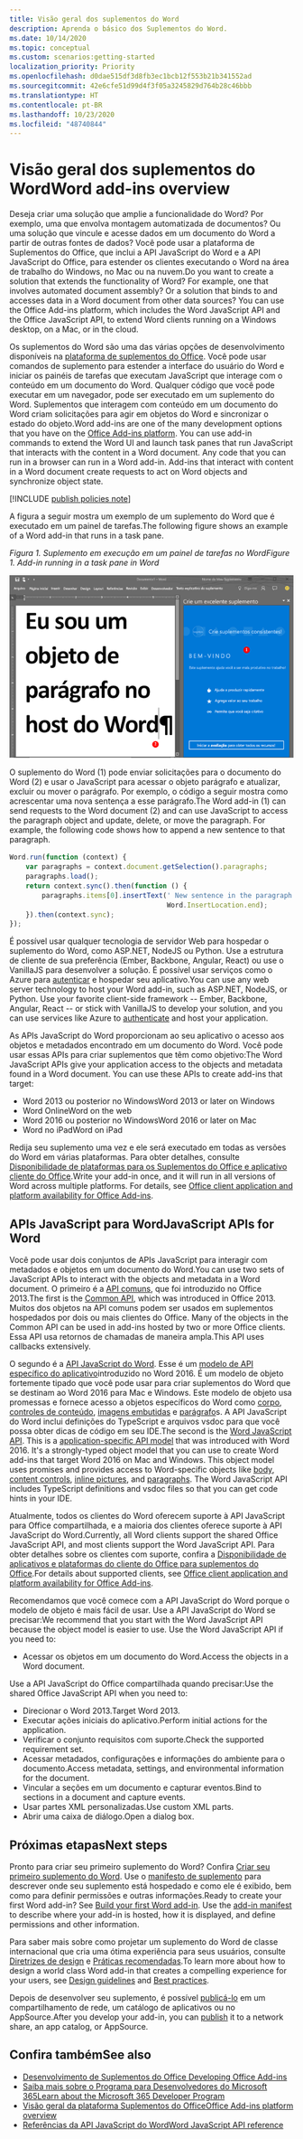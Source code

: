 ```yaml
---
title: Visão geral dos suplementos do Word
description: Aprenda o básico dos Suplementos do Word.
ms.date: 10/14/2020
ms.topic: conceptual
ms.custom: scenarios:getting-started
localization_priority: Priority
ms.openlocfilehash: d0dae515df3d8fb3ec1bcb12f553b21b341552ad
ms.sourcegitcommit: 42e6cfe51d99d4f3f05a3245829d764b28c46bbb
ms.translationtype: HT
ms.contentlocale: pt-BR
ms.lasthandoff: 10/23/2020
ms.locfileid: "48740844"
---
```

# <a name="word-add-ins-overview"></a><span data-ttu-id="c6676-103">Visão geral dos suplementos do Word</span><span class="sxs-lookup"><span data-stu-id="c6676-103">Word add-ins overview</span></span>

<span data-ttu-id="c6676-p101">Deseja criar uma solução que amplie a funcionalidade do Word? Por exemplo, uma que envolva montagem automatizada de documentos? Ou uma solução que vincule e acesse dados em um documento do Word a partir de outras fontes de dados? Você pode usar a plataforma de Suplementos do Office, que inclui a API JavaScript do Word e a API JavaScript do Office, para estender os clientes executando o Word na área de trabalho do Windows, no Mac ou na nuvem.</span><span class="sxs-lookup"><span data-stu-id="c6676-p101">Do you want to create a solution that extends the functionality of Word? For example, one that involves automated document assembly? Or a solution that binds to and accesses data in a Word document from other data sources? You can use the Office Add-ins platform, which includes the Word JavaScript API and the Office JavaScript API, to extend Word clients running on a Windows desktop, on a Mac, or in the cloud.</span></span>

<span data-ttu-id="c6676-p102">Os suplementos do Word são uma das várias opções de desenvolvimento disponíveis na [plataforma de suplementos do Office](../overview/office-add-ins.md). Você pode usar comandos de suplemento para estender a interface do usuário do Word e iniciar os painéis de tarefas que executam JavaScript que interage com o conteúdo em um documento do Word. Qualquer código que você pode executar em um navegador, pode ser executado em um suplemento do Word. Suplementos que interagem com conteúdo em um documento do Word criam solicitações para agir em objetos do Word e sincronizar o estado do objeto.</span><span class="sxs-lookup"><span data-stu-id="c6676-p102">Word add-ins are one of the many development options that you have on the [Office Add-ins platform](../overview/office-add-ins.md). You can use add-in commands to extend the Word UI and launch task panes that run JavaScript that interacts with the content in a Word document. Any code that you can run in a browser can run in a Word add-in. Add-ins that interact with content in a Word document create requests to act on Word objects and synchronize object state.</span></span>

[!INCLUDE [publish policies note](../includes/note-publish-policies.md)]

<span data-ttu-id="c6676-112">A figura a seguir mostra um exemplo de um suplemento do Word que é executado em um painel de tarefas.</span><span class="sxs-lookup"><span data-stu-id="c6676-112">The following figure shows an example of a Word add-in that runs in a task pane.</span></span>

<span data-ttu-id="c6676-113">*Figura 1. Suplemento em execução em um painel de tarefas no Word*</span><span class="sxs-lookup"><span data-stu-id="c6676-113">*Figure 1. Add-in running in a task pane in Word*</span></span>

![Suplemento em execução em um painel de tarefas no Word](../images/word-add-in-show-host-client.png)

<span data-ttu-id="c6676-p103">O suplemento do Word (1) pode enviar solicitações para o documento do Word (2) e usar o JavaScript para acessar o objeto parágrafo e atualizar, excluir ou mover o parágrafo. Por exemplo, o código a seguir mostra como acrescentar uma nova sentença a esse parágrafo.</span><span class="sxs-lookup"><span data-stu-id="c6676-p103">The Word add-in (1) can send requests to the Word document (2) and can use JavaScript to access the paragraph object and update, delete, or move the paragraph. For example, the following code shows how to append a new sentence to that paragraph.</span></span>

```js
Word.run(function (context) {
    var paragraphs = context.document.getSelection().paragraphs;
    paragraphs.load();
    return context.sync().then(function () {
        paragraphs.items[0].insertText(' New sentence in the paragraph.',
                                       Word.InsertLocation.end);
    }).then(context.sync);
});

```

<span data-ttu-id="c6676-p104">É possível usar qualquer tecnologia de servidor Web para hospedar o suplemento do Word, como ASP.NET, NodeJS ou Python. Use a estrutura de cliente de sua preferência (Ember, Backbone, Angular, React) ou use o VanillaJS para desenvolver a solução. É possível usar serviços como o Azure para [autenticar](../develop/overview-authn-authz.md) e hospedar seu aplicativo.</span><span class="sxs-lookup"><span data-stu-id="c6676-p104">You can use any web server technology to host your Word add-in, such as ASP.NET, NodeJS, or Python. Use your favorite client-side framework -- Ember, Backbone, Angular, React -- or stick with VanillaJS to develop your solution, and you can use services like Azure to [authenticate](../develop/overview-authn-authz.md) and host your application.</span></span>

<span data-ttu-id="c6676-p105">As APIs JavaScript do Word proporcionam ao seu aplicativo o acesso aos objetos e metadados encontrado em um documento do Word. Você pode usar essas APIs para criar suplementos que têm como objetivo:</span><span class="sxs-lookup"><span data-stu-id="c6676-p105">The Word JavaScript APIs give your application access to the objects and metadata found in a Word document. You can use these APIs to create add-ins that target:</span></span>

* <span data-ttu-id="c6676-121">Word 2013 ou posterior no Windows</span><span class="sxs-lookup"><span data-stu-id="c6676-121">Word 2013 or later on Windows</span></span>
* <span data-ttu-id="c6676-122">Word Online</span><span class="sxs-lookup"><span data-stu-id="c6676-122">Word on the web</span></span>
* <span data-ttu-id="c6676-123">Word 2016 ou posterior no Windows</span><span class="sxs-lookup"><span data-stu-id="c6676-123">Word 2016 or later on Mac</span></span>
* <span data-ttu-id="c6676-124">Word no iPad</span><span class="sxs-lookup"><span data-stu-id="c6676-124">Word on iPad</span></span>

<span data-ttu-id="c6676-p106">Redija seu suplemento uma vez e ele será executado em todas as versões do Word em várias plataformas. Para obter detalhes, consulte [Disponibilidade de plataformas para os Suplementos do Office e aplicativo cliente do Office](../overview/office-add-in-availability.md).</span><span class="sxs-lookup"><span data-stu-id="c6676-p106">Write your add-in once, and it will run in all versions of Word across multiple platforms. For details, see [Office client application and platform availability for Office Add-ins](../overview/office-add-in-availability.md).</span></span>

## <a name="javascript-apis-for-word"></a><span data-ttu-id="c6676-127">APIs JavaScript para Word</span><span class="sxs-lookup"><span data-stu-id="c6676-127">JavaScript APIs for Word</span></span>

<span data-ttu-id="c6676-128">Você pode usar dois conjuntos de APIs JavaScript para interagir com metadados e objetos em um documento do Word.</span><span class="sxs-lookup"><span data-stu-id="c6676-128">You can use two sets of JavaScript APIs to interact with the objects and metadata in a Word document.</span></span> <span data-ttu-id="c6676-129">O primeiro é a [API comuns](/javascript/api/office), que foi introduzido no Office 2013.</span><span class="sxs-lookup"><span data-stu-id="c6676-129">The first is the [Common API](/javascript/api/office), which was introduced in Office 2013.</span></span> <span data-ttu-id="c6676-130">Muitos dos objetos na API comuns podem ser usados em suplementos hospedados por dois ou mais clientes do Office. </span><span class="sxs-lookup"><span data-stu-id="c6676-130">Many of the objects in the Common API can be used in add-ins hosted by two or more Office clients.</span></span> <span data-ttu-id="c6676-131">Essa API usa retornos de chamadas de maneira ampla.</span><span class="sxs-lookup"><span data-stu-id="c6676-131">This API uses callbacks extensively.</span></span>

<span data-ttu-id="c6676-p108">O segundo é a [API JavaScript do Word](/javascript/api/word). Esse é um [modelo de API específico do aplicativo](../develop/application-specific-api-model.md)introduzido no Word 2016. É um modelo de objeto fortemente tipado que você pode usar para criar suplementos do Word que se destinam ao Word 2016 para Mac e Windows. Este modelo de objeto usa promessas e fornece acesso a objetos específicos do Word como [corpo](/javascript/api/word/word.body), [controles de conteúdo](/javascript/api/word/word.contentcontrol), [imagens embutidas](/javascript/api/word/word.inlinepicture) e [parágrafo](/javascript/api/word/word.paragraph)s. A API JavaScript do Word inclui definições do TypeScript e arquivos vsdoc para que você possa obter dicas de código em seu IDE.</span><span class="sxs-lookup"><span data-stu-id="c6676-p108">The second is the [Word JavaScript API](/javascript/api/word). This is a [application-specific API model](../develop/application-specific-api-model.md) that was introduced with Word 2016. It's a strongly-typed object model that you can use to create Word add-ins that target Word 2016 on Mac and Windows. This object model uses promises and provides access to Word-specific objects like [body](/javascript/api/word/word.body), [content controls](/javascript/api/word/word.contentcontrol), [inline pictures](/javascript/api/word/word.inlinepicture), and [paragraphs](/javascript/api/word/word.paragraph). The Word JavaScript API includes TypeScript definitions and vsdoc files so that you can get code hints in your IDE.</span></span>

<span data-ttu-id="c6676-137">Atualmente, todos os clientes do Word oferecem suporte à API JavaScript para Office compartilhada, e a maioria dos clientes oferece suporte à API JavaScript do Word.</span><span class="sxs-lookup"><span data-stu-id="c6676-137">Currently, all Word clients support the shared Office JavaScript API, and most clients support the Word JavaScript API.</span></span> <span data-ttu-id="c6676-138">Para obter detalhes sobre os clientes com suporte, confira a [Disponibilidade de aplicativos e plataformas do cliente do Office para suplementos do Office](../overview/office-add-in-availability.md).</span><span class="sxs-lookup"><span data-stu-id="c6676-138">For details about supported clients, see [Office client application and platform availability for Office Add-ins](../overview/office-add-in-availability.md).</span></span>

<span data-ttu-id="c6676-p110">Recomendamos que você comece com a API JavaScript do Word porque o modelo de objeto é mais fácil de usar. Use a API JavaScript do Word se precisar:</span><span class="sxs-lookup"><span data-stu-id="c6676-p110">We recommend that you start with the Word JavaScript API because the object model is easier to use. Use the Word JavaScript API if you need to:</span></span>

* <span data-ttu-id="c6676-141">Acessar os objetos em um documento do Word.</span><span class="sxs-lookup"><span data-stu-id="c6676-141">Access the objects in a Word document.</span></span>

<span data-ttu-id="c6676-142">Use a API JavaScript do Office compartilhada quando precisar:</span><span class="sxs-lookup"><span data-stu-id="c6676-142">Use the shared Office JavaScript API when you need to:</span></span>

* <span data-ttu-id="c6676-143">Direcionar o Word 2013.</span><span class="sxs-lookup"><span data-stu-id="c6676-143">Target Word 2013.</span></span>
* <span data-ttu-id="c6676-144">Executar ações iniciais do aplicativo.</span><span class="sxs-lookup"><span data-stu-id="c6676-144">Perform initial actions for the application.</span></span>
* <span data-ttu-id="c6676-145">Verificar o conjunto requisitos com suporte.</span><span class="sxs-lookup"><span data-stu-id="c6676-145">Check the supported requirement set.</span></span>
* <span data-ttu-id="c6676-146">Acessar metadados, configurações e informações do ambiente para o documento.</span><span class="sxs-lookup"><span data-stu-id="c6676-146">Access metadata, settings, and environmental information for the document.</span></span>
* <span data-ttu-id="c6676-147">Vincular a seções em um documento e capturar eventos.</span><span class="sxs-lookup"><span data-stu-id="c6676-147">Bind to sections in a document and capture events.</span></span>
* <span data-ttu-id="c6676-148">Usar partes XML personalizadas.</span><span class="sxs-lookup"><span data-stu-id="c6676-148">Use custom XML parts.</span></span>
* <span data-ttu-id="c6676-149">Abrir uma caixa de diálogo.</span><span class="sxs-lookup"><span data-stu-id="c6676-149">Open a dialog box.</span></span>

## <a name="next-steps"></a><span data-ttu-id="c6676-150">Próximas etapas</span><span class="sxs-lookup"><span data-stu-id="c6676-150">Next steps</span></span>

<span data-ttu-id="c6676-p111">Pronto para criar seu primeiro suplemento do Word? Confira [Criar seu primeiro suplemento do Word](word-add-ins.md). Use o [manifesto de suplemento](../develop/add-in-manifests.md) para descrever onde seu suplemento está hospedado e como ele é exibido, bem como para definir permissões e outras informações.</span><span class="sxs-lookup"><span data-stu-id="c6676-p111">Ready to create your first Word add-in? See [Build your first Word add-in](word-add-ins.md). Use the [add-in manifest](../develop/add-in-manifests.md) to describe where your add-in is hosted, how it is displayed, and define permissions and other information.</span></span>

<span data-ttu-id="c6676-154">Para saber mais sobre como projetar um suplemento do Word de classe internacional que cria uma ótima experiência para seus usuários, consulte [Diretrizes de design](../design/add-in-design.md) e [Práticas recomendadas](../concepts/add-in-development-best-practices.md).</span><span class="sxs-lookup"><span data-stu-id="c6676-154">To learn more about how to design a world class Word add-in that creates a compelling experience for your users, see [Design guidelines](../design/add-in-design.md) and [Best practices](../concepts/add-in-development-best-practices.md).</span></span>

<span data-ttu-id="c6676-155">Depois de desenvolver seu suplemento, é possível [publicá-lo](../publish/publish.md) em um compartilhamento de rede, um catálogo de aplicativos ou no AppSource.</span><span class="sxs-lookup"><span data-stu-id="c6676-155">After you develop your add-in, you can [publish](../publish/publish.md) it to a network share, an app catalog, or AppSource.</span></span>

## <a name="see-also"></a><span data-ttu-id="c6676-156">Confira também</span><span class="sxs-lookup"><span data-stu-id="c6676-156">See also</span></span>

* [<span data-ttu-id="c6676-157">Desenvolvimento de Suplementos do Office </span><span class="sxs-lookup"><span data-stu-id="c6676-157">Developing Office Add-ins</span></span>](../develop/develop-overview.md)
* [<span data-ttu-id="c6676-158">Saiba mais sobre o Programa para Desenvolvedores do Microsoft 365</span><span class="sxs-lookup"><span data-stu-id="c6676-158">Learn about the Microsoft 365 Developer Program</span></span>](https://developer.microsoft.com/microsoft-365/dev-program)
* [<span data-ttu-id="c6676-159">Visão geral da plataforma Suplementos do Office</span><span class="sxs-lookup"><span data-stu-id="c6676-159">Office Add-ins platform overview</span></span>](../overview/office-add-ins.md)
* [<span data-ttu-id="c6676-160">Referências da API JavaScript do Word</span><span class="sxs-lookup"><span data-stu-id="c6676-160">Word JavaScript API reference</span></span>](../reference/overview/word-add-ins-reference-overview.md)

